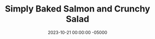 ---
layout: post
title:  "Simply Baked Salmon and Crunchy Salad"
date:   2023-10-21 00:00:00 -05000
categories: 
- Recipes
- Fish
permalink: /recipes/salmon
image: /assets/Food/Fish/Salmon/salmon-cover.jpg
ing: salmon-ing
facts: salmon-facts
Prep: 4
Rest: 
Cook: 14
Source1: 
Source2: 
Description: Salmon is my preferred fish, but I don't tend to have it too often because it's fairly expensive. I always pick it up when on sale though, because it's a fantastic source of Omega-3s. These simply baked fillets are made in just a few minutes, and pair great with a crunchy salad, consisting of seasoned raw peppers, onions, and tomatoes.
Instructions: 
- Preheat your oven to 400F and line a cookie sheet with aluminum foil. Lightly grease the foil<br><br>

- Add your salmon to the pan, and season the top and sides with garlic, onion, and lemon pepper, or any other desired seasinings<br><br>

- Bake at 400F for about 14 minutes, or until the thickest part reaches 145F. Squeeze on some lemon juice.<br><br>

- As the fish cooks, wash and cut your vegetables, and add to a medium bowl. Season and mix to make your crunchy salad<br><br>
- <center><img src="/assets/Food/Fish/Salmon/salmon-4.jpg" alt="" class="instruction-image"></center>
---